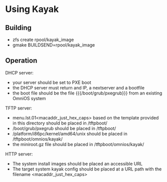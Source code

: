Using Kayak
===========

Building
--------

 * zfs create rpool/kayak_image
 * gmake BUILDSEND=rpool/kayak_image

Operation
---------

DHCP server:
 * your server should be set to PXE boot
 * the DHCP server must return and IP, a nextserver and a bootfile
 * the boot file should be the file {{{/boot/grub/pxegrub}}} from an existing OmniOS system

TFTP server:
 * menu.lst.01<macaddr_just_hex_caps> based on the template provided in this directory should be placed in /tftpboot/
 * /boot/grub/pxegrub should be placed in /tftpboot/
 * /platform/i86pc/kernel/amd64/unix should be placed in /tftpboot/omnios/kayak/
 * the miniroot.gz file should be placed in /tftpboot/omnios/kayak/

HTTP server:
 * The system install images should be placed an accessible URL
 * The target system kayak config should be placed at a URL path with the filename <macaddr_just_hex_caps>

